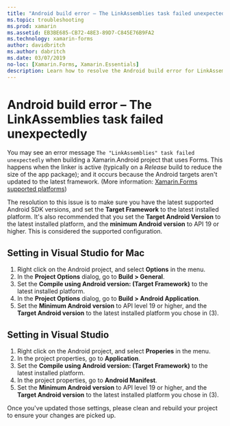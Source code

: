 ```yaml
---
title: "Android build error – The LinkAssemblies task failed unexpectedly"
ms.topic: troubleshooting
ms.prod: xamarin
ms.assetid: EB3BE685-CB72-48E3-89D7-C845E76B9FA2
ms.technology: xamarin-forms
author: davidbritch
ms.author: dabritch
ms.date: 03/07/2019
no-loc: [Xamarin.Forms, Xamarin.Essentials]
description: Learn how to resolve the Android build error for LinkAssembly failures by setting the Target Framework to the latest installed platform.
---
```


# Android build error – The LinkAssemblies task failed unexpectedly

You may see an error message `The "LinkAssemblies" task failed unexpectedly` when building a Xamarin.Android project that uses Forms. This happens when the linker is active (typically on a *Release* build to reduce the size of the app package); and it occurs because the Android targets aren't updated to the latest framework. (More information: [Xamarin.Forms supported platforms](~/get-started/supported-platforms.md#android-platform-support))

The resolution to this issue is to make sure you have the latest supported Android SDK versions, and set the **Target Framework** to the latest installed platform. It's also recommended that you set the **Target Android Version** to the latest installed platform, and the **minimum Android version** to API 19 or higher. This is considered the supported configuration.

## Setting in Visual Studio for Mac

1. Right click on the Android project, and select **Options** in the menu.
2. In the **Project Options** dialog, go to **Build > General**.
3. Set the **Compile using Android version: (Target Framework)** to the latest installed platform.
4. In the **Project Options** dialog, go to **Build > Android Application**.
5. Set the **Minimum Android version** to API level 19 or higher, and the **Target Android version** to the latest installed platform you chose in (3).

## Setting in Visual Studio

1. Right click on the Android project, and select **Properies** in the menu.
2. In the project properties, go to **Application**.
3. Set the **Compile using Android version: (Target Framework)** to the latest installed platform.
4. In the project properties, go to **Android Manifest**.
5. Set the **Minimum Android version** to API level 19 or higher, and the **Target Android version** to the latest installed platform you chose in (3).

Once you've updated those settings, please clean and rebuild your project to ensure your changes are picked up.

